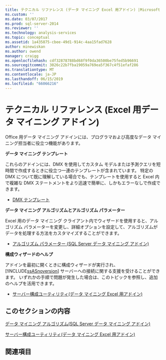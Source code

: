 ```yaml
---
title: テクニカル リファレンス (データ マイニング Excel 用アドイン) |Microsoft Docs
ms.custom: ''
ms.date: 03/07/2017
ms.prod: sql-server-2014
ms.reviewer: ''
ms.technology: analysis-services
ms.topic: conceptual
ms.assetid: 1a435875-cbee-49d1-914c-4aa15fad7628
author: minewiskan
ms.author: owend
manager: craigg
ms.openlocfilehash: cdf32878788bd68f9f0da36500be75fed5b96691
ms.sourcegitcommit: 3026c22b7fba19059a769ea5f367c4f51efaf286
ms.translationtype: MT
ms.contentlocale: ja-JP
ms.lasthandoff: 06/15/2019
ms.locfileid: "66066216"
---
```

# <a name="technical-reference-data-mining-add-ins-for-excel"></a>テクニカル リファレンス (Excel 用データ マイニング アドイン)
  Office 用データ マイニング アドインには、プログラマおよび高度なデータ マイニング担当者に役立つ機能があります。  
  
 **データ マイニング テンプレート**  
  
 これらのアドインには、DMX を使用してカスタム モデルまたは予測クエリを短時間で作成するときに役立つ一連のテンプレートが含まれています。 特定の DMX について既に理解している場合でも、テンプレートを使用すると Excel 内で複雑な DMX ステートメントをより迅速で簡単に、しかもエラーなしで作成できます。  
  
-   [DMX テンプレート](dmx-templates.md)  
  
 **データ マイニング アルゴリズムとアルゴリズム パラメーター**  
  
 Excel 用のデータ マイニング クライアント内でウィザードを使用すると、アルゴリズム パラメーターを変更し、詳細オプションを設定して、アルゴリズムがデータを処理する方法をカスタマイズすることができます。  
  
-   [アルゴリズム パラメーター &#40;SQL Server データ マイニング アドイン&#41;](algorithm-parameters-sql-server-data-mining-add-ins.md)  
  
 **構成ウィザードのヘルプ**  
  
 アドインを最初に開くときに構成ウィザードが実行され、[!INCLUDE[ssASnoversion](../includes/ssasnoversion-md.md)] サーバーへの接続に関する支援を受けることができます。 いずれかの手順で問題が発生した場合は、このトピックを参照し、追加のヘルプを活用できます。  
  
-   [サーバー構成ユーティリティ&#40;データ マイニング Excel 用アドイン&#41;](server-configuration-utility-data-mining-add-ins-for-excel.md)  
  
## <a name="in-this-section"></a>このセクションの内容  
 [データ マイニング アルゴリズム&#40;SQL Server データ マイニング アドイン&#41;](data-mining-algorithms-sql-server-data-mining-add-ins.md)  
  
 [サーバー構成ユーティリティ&#40;データ マイニング Excel 用アドイン&#41;](server-configuration-utility-data-mining-add-ins-for-excel.md)  
  
## <a name="related-sections"></a>関連項目  
  
